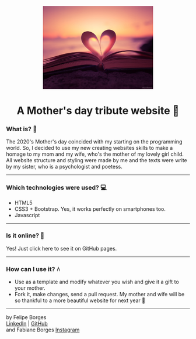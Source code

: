 <div align="center">
	<a href="web-site-link" target="_blank">
		<img src="/assets/introImg.jpg" alt="IntroImage" style="max-width:80%; width: 60%"/>
	</a>
</div>

<div align="center">
	<h1>A Mother's day tribute website 💜</h1>
</div>

### What is? 🤔
The 2020's Mother's day coincided with my starting on the programming world. So, I decided to use my new creating websites skills to make a homage to my mom and my wife, who's the mother of my lovely girl child. All website structure and styling were made by me and the texts were write by my sister, who is a psychologist and poetess.
<hr>

### Which technologies were used? 💻
- HTML5
- CSS3 + Bootstrap. Yes, it works perfectly on smartphones too.
- Javascript
<hr>

### Is it online? 📡
Yes! Just click here to see it on GitHub pages.
<hr>

### How can I use it? ⑃
- Use as a template and modify whatever you wish and give it a gift to your mother.
- Fork it, make changes, send a pull request. My mother and wife will be so thankful to a more beautiful website for next year 🤣
<hr>

by Felipe Borges<br>
[LinkedIn](https://www.linkedin.com/in/felipejsborges) | [GitHub](https://github.com/felipejsborges)
<br>
and Fabiane Borges
[Instagram](https://www.instagram.com/afetoliteral/)
